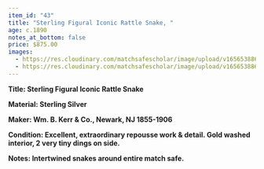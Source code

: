 ```yaml
---
item_id: "43"
title: "Sterling Figural Iconic Rattle Snake, "
age: c.1890
notes_at_bottom: false
price: $875.00
images:
  - https://res.cloudinary.com/matchsafescholar/image/upload/v1656538864/snake1.jpg
  - https://res.cloudinary.com/matchsafescholar/image/upload/v1656538863/snake_open.jpg
---
```

**Title:		Sterling Figural Iconic Rattle Snake**


**Material:	Sterling Silver**


**Maker:	        Wm. B. Kerr & Co., Newark, NJ 1855-1906**


**Condition:	Excellent, extraordinary repousse work & detail. Gold washed interior, 2 very tiny dings on side.**


**Notes:		Intertwined snakes around entire match safe.**